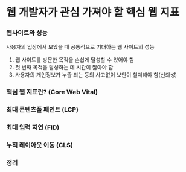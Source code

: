 # 웹 개발자가 관심 가져야 할 핵심 웹 지표

### 웹사이트와 성능

사용자의 입장에서 보았을 때 공통적으로 기대하는 웹 사이트의 성능

1. 웹 사이트를 방문한 목적을 손쉽게 달성할 수 있어야 함
2. 첫 번째 목적을 달성하는 데 시간이 짧아야 함
3. 사용자의 개인정보가 누출 되는 등의 사고없이 보안이 철저해야 함(신뢰성)

### 핵심 웹 지표란? (Core Web Vital)

### 최대 콘텐츠풀 페인트 (LCP)

### 최대 입력 지연 (FID)

### 누적 레이아웃 이동 (CLS)

### 정리
